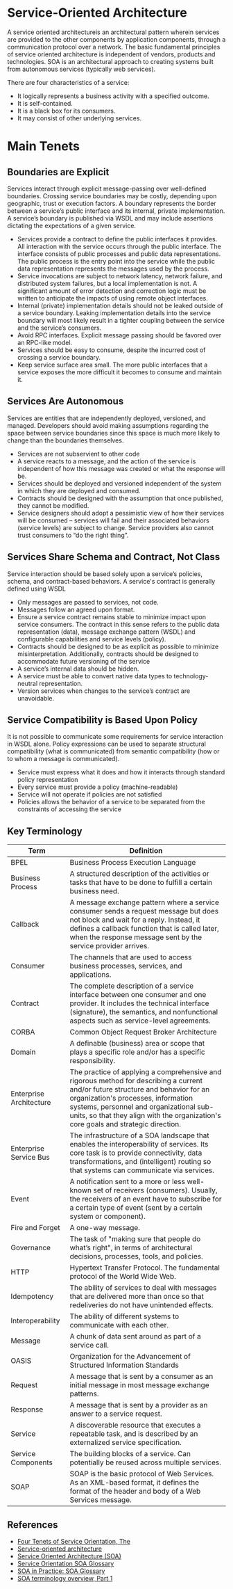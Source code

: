 # Service-Oriented Architecture

A service oriented architectureis an architectural pattern wherein services are provided to the other components by application components, through a communication protocol over a network. The basic fundamental principles of service oriented architecture is independent of vendors, products and technologies.   SOA is an architectural approach to creating systems built from autonomous services (typically web services).

There are four characteristics of a service:

- It logically represents a business activity with a specified outcome.
- It is self-contained.
- It is a black box for its consumers.
- It may consist of other underlying services.

# Main Tenets

## Boundaries are Explicit
Services interact through explicit message-passing over well-defined boundaries. Crossing service boundaries may be costly, depending upon geographic, trust or execution factors. A boundary represents the border between a service’s public interface and its internal, private implementation. A service’s boundary is published via WSDL and may include assertions dictating the expectations of a given service.

- Services provide a contract to define the public interfaces it provides. All interaction with the service occurs through the public interface. The interface consists of public processes and public data representations. The public process is the entry point into the service while the public data representation represents the messages used by the process.
- Service invocations are subject to network latency, network failure, and distributed system failures, but a local implementation is not. A significant amount of error detection and correction logic must be written to anticipate the impacts of using remote object interfaces.
- Internal (private) implementation details should not be leaked outside of a service boundary. Leaking implementation details into the service boundary will most likely result in a tighter coupling between the service and the service’s consumers.
- Avoid RPC interfaces. Explicit message passing should be favored over an RPC-like model.
- Services should be easy to consume, despite the incurred cost of crossing a service boundary.
- Keep service surface area small. The more public interfaces that a service exposes the more difficult it becomes to consume and maintain it.

## Services Are Autonomous
Services are entities that are independently deployed, versioned, and managed. Developers should avoid making assumptions regarding the space between service boundaries since this space is much more likely to change than the boundaries themselves.

- Services are not subservient to other code
- A service reacts to a message, and the action of the service is independent of how this message was created or what the response will be.
- Services should be deployed and versioned independent of the system in which they are deployed and consumed.
- Contracts should be designed with the assumption that once published, they cannot be modified.
- Service designers should adopt a pessimistic view of how their services will be consumed – services will fail and their associated behaviors (service levels) are subject to change.   Service providers also cannot trust consumers to “do the right thing”.

## Services Share Schema and Contract, Not Class
Service interaction should be based solely upon a service’s policies, schema, and contract-based behaviors. A service's contract is generally defined using WSDL

- Only messages are passed to services, not code.
- Messages follow an agreed upon format.
- Ensure a service contract remains stable to minimize impact upon service consumers. The contract in this sense refers to the public data representation (data), message exchange pattern (WSDL) and configurable capabilities and service levels (policy).
- Contracts should be designed to be as explicit as possible to minimize misinterpretation. Additionally, contracts should be designed to accommodate future versioning of the service
- A service’s internal data should be hidden.
- A service must be able to convert native data types to technology-neutral representation.
- Version services when changes to the service’s contract are unavoidable. 

## Service Compatibility is Based Upon Policy
It is not possible to communicate some requirements for service interaction in WSDL alone. Policy expressions can be used to separate structural compatibility (what is communicated) from semantic compatibility (how or to whom a message is communicated).

- Service must express what it does and how it interacts through standard policy representation
- Every service must provide a policy (machine-readable)
- Service will not operate if policies are not satisfied
- Policies allows the behavior of a service to be separated from the constraints of accessing the service

## Key Terminology

| Term | Definition                          |
|------|-------------------------------------|
| BPEL | Business Process Execution Language |
| Business Process | A structured description of the activities or tasks that have to be done to fulfill a certain business need. |
| Callback | A message exchange pattern where a service consumer sends a request message but does not block and wait for a reply. Instead, it defines a callback function that is called later, when the response message sent by the service provider arrives.  |
| Consumer | The channels that are used to access business processes, services, and applications. |
| Contract | The complete description of a service interface between one consumer and one provider. It includes the technical interface (signature), the semantics, and nonfunctional aspects such as service-level agreements.  |
| CORBA | Common Object Request Broker Architecture |
| Domain | A definable (business) area or scope that plays a specific role and/or has a specific responsibility. |
| Enterprise Architecture | The practice of applying a comprehensive and rigorous method for describing a current and/or future structure and behavior for an organization's processes, information systems, personnel and organizational sub-units, so that they align with the organization's core goals and strategic direction. |
| Enterprise Service Bus | The infrastructure of a SOA landscape that enables the interoperability of services. Its core task is to provide connectivity, data transformations, and (intelligent) routing so that systems can communicate via services. |
| Event | A notification sent to a more or less well-known set of receivers (consumers). Usually, the receivers of an event have to subscribe for a certain type of event (sent by a certain system or component). |
| Fire and Forget | A one-way message. |
| Governance | The task of "making sure that people do what’s right", in terms of architectural decisions, processes, tools, and policies.  |
| HTTP | Hypertext Transfer Protocol. The fundamental protocol of the World Wide Web. |
| Idempotency | The ability of services to deal with messages that are delivered more than once so that redeliveries do not have unintended effects.  |
| Interoperability | The ability of different systems to communicate with each other. |
| Message | A chunk of data sent around as part of a service call. |
| OASIS | Organization for the Advancement of Structured Information Standards |
| Request | A message that is sent by a consumer as an initial message in most message exchange patterns. |
| Response | A message that is sent by a provider as an answer to a service request. |
| Service | A discoverable resource that executes a repeatable task, and is described by an externalized service specification. |
| Service Components | The building blocks of a service.  Can potentially be reused across multiple services. |
| SOAP | SOAP is the basic protocol of Web Services. As an XML-based format, it defines the format of the header and body of a Web Services message. |


## References
- [Four Tenets of Service Orientation, The](http://www.soainstitute.org/resources/articles/four-tenets-service-orientation)
- [Service-oriented architecture](https://en.wikipedia.org/wiki/Service-oriented_architecture)
- [Service Oriented Architecture (SOA)](https://msdn.microsoft.com/en-us/library/bb833022.aspx)
- [Service Orientation SOA Glossary](http://serviceorientation.com/soaglossary/index)
- [SOA in Practice: SOA Glossary](http://www.soa-in-practice.com/soa-glossary.html)
- [SOA terminology overview, Part 1](http://www.ibm.com/developerworks/library/ws-soa-term1/)
